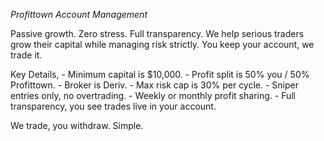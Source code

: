 *Profittown Account Management*

Passive growth\. Zero stress\. Full transparency\.
We help serious traders grow their capital while managing risk strictly\. You keep your account\, we trade it\.

Key Details\,
\- Minimum capital is $10\,000\.
\- Profit split is 50% you \/ 50% Profittown\.
\- Broker is Deriv\.
\- Max risk cap is 30\% per cycle\.
\- Sniper entries only\, no overtrading\.
\- Weekly or monthly profit sharing\.
\- Full transparency, you see trades live in your account\.

We trade\, you withdraw\. Simple\.